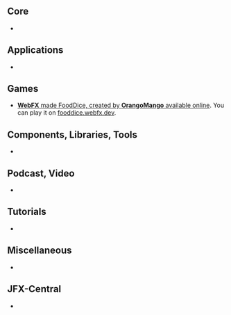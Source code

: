 ## Core

* 

## Applications

* 

## Games

* [**WebFX** made FoodDice, created by **OrangoMango** available online](https://twitter.com/WebFXProject/status/1676576239258042368). You can play it on [fooddice.webfx.dev](https://fooddice.webfx.dev/).

## Components, Libraries, Tools

*

## Podcast, Video

*

## Tutorials

*

## Miscellaneous

*

## JFX-Central

* 
